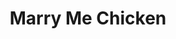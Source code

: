---
layout: recipe
title: Marry Me Chicken
description: 
prep_time: 15 minutes
cook_time: 30 minutes
servings: 4
category: Dinner
protein: chicken

ingredients: |
  - 4 boneless, skinless, chicken breasts, about 2 pounds
  - 1 ½ teaspoons kosher salt
  - 2 tablespoons extra-virgin olive oil
  - 3 garlic cloves, minced
  - 1 cup heavy cream
  - ½ cup chicken stock
  - 1 teaspoon chicken flavor "Better Than Bouillon", or 1 chicken bouillon cube
  - ½ cup freshly grated Parmesan cheese
  - 1 (7-ounce) jar sun-dried tomatoes, drained and roughly chopped
  - 1 teaspoon Italian seasoning
  - ½ teaspoon freshly cracked black pepper
  - ½ teaspoon red pepper flakes (optional)
  - ¼ cup thinly sliced fresh basil leaves
  - Cooked pasta or mashed potatoes, for serving (optional)

instructions: |
  1. Pat the chicken dry. Season all over with 1 teaspoon of the salt.
  2. Heat the oil in a large skillet over medium heat. Once the oil is glistening, add the chicken and cook until golden brown, about 5 minutes per side. Transfer to a plate.
  3. To the same skillet, add the garlic and cook until fragrant, about 30 seconds. Stir in heavy cream, chicken stock, bouillon, ¼ cup of the parmesan cheese, sun dried tomatoes, Italian seasoning, pepper, ¼ teaspoon red pepper flakes, and remaining ½ teaspoon salt until combined.
  4. Return the chicken to the skillet. Bring the sauce to a simmer, then reduce the heat to medium low. Cook until the internal temperature of the chicken reaches 165°F on an instant-read thermometer, about 5-8 more minutes.
  5. Top the chicken with basil, remaining ¼ cup Parmesan cheese, and remaining red pepper flakes. Serve over pasta or mashed potatoes, if desired.
---